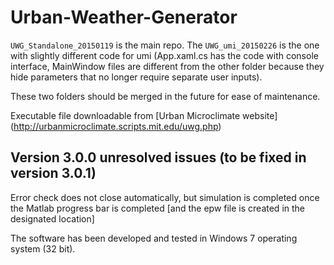 # Urban-Weather-Generator
```UWG_Standalone_20150119``` is the main repo. The ```UWG_umi_20150226``` is the one with slightly different code for umi (App.xaml.cs has the code with console interface, MainWindow files are different from the other folder because they hide parameters that no longer require separate user inputs).

These two folders should be merged in the future for ease of maintenance. 

Executable file downloadable from [Urban Microclimate website] (http://urbanmicroclimate.scripts.mit.edu/uwg.php)

## Version 3.0.0 unresolved issues (to be fixed in version 3.0.1)

Error check does not close automatically, but simulation is completed once the Matlab progress bar is completed [and the epw file is created in the designated location]

The software has been developed and tested in Windows 7 operating system (32 bit).

